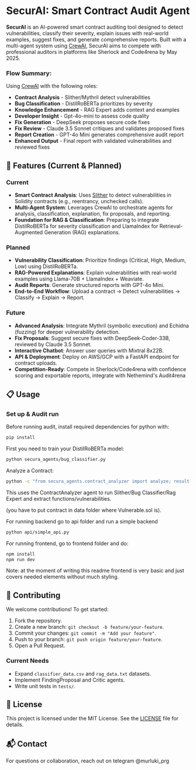 # SecurAI: Smart Contract Audit Agent 

**SecurAI** is an AI-powered smart contract auditing tool designed to detect vulnerabilities, classify their severity, explain issues with real-world examples, suggest fixes, and generate comprehensive reports. Built with a multi-agent system using [CrewAI](https://github.com/joaomdmoura/crewAI), SecurAI aims to compete with professional auditors in platforms like Sherlock and Code4rena by May 2025.

### Flow Summary:

Using [CrewAI](https://github.com/joaomdmoura/crewAI) with the following roles:

- **Contract Analysis** - Slither/Mythril detect vulnerabilities
- **Bug Classification** - DistilRoBERTa prioritizes by severity
- **Knowledge Enhancement** - RAG Expert adds context and examples
- **Developer Insight** - Gpt-4o-mini to assess code quality 
- **Fix Generation** - DeepSeek proposes secure code fixes
- **Fix Review** - Claude 3.5 Sonnet critiques and validates proposed fixes
- **Report Creation** - GPT-4o Mini generates comprehensive audit report
- **Enhanced Output** - Final report with validated vulnerabilities and reviewed fixes

## 🌟 Features (Current & Planned)

### Current 
- **Smart Contract Analysis**: Uses [Slither](https://github.com/crytic/slither) to detect vulnerabilities in Solidity contracts (e.g., reentrancy, unchecked calls).
- **Multi-Agent System**: Leverages CrewAI to orchestrate agents for analysis, classification, explanation, fix proposals, and reporting.
- **Foundation for RAG & Classification**: Preparing to integrate DistilRoBERTa for severity classification and LlamaIndex for Retrieval-Augmented Generation (RAG) explanations.

### Planned 
- **Vulnerability Classification**: Prioritize findings (Critical, High, Medium, Low) using DistilRoBERTa.
- **RAG-Powered Explanations**: Explain vulnerabilities with real-world examples using Llama-70B + LlamaIndex + Weaviate.
- **Audit Reports**: Generate structured reports with GPT-4o Mini.
- **End-to-End Workflow**: Upload a contract → Detect vulnerabilities → Classify → Explain → Report.

### Future 
- **Advanced Analysis**: Integrate Mythril (symbolic execution) and Echidna (fuzzing) for deeper vulnerability detection.
- **Fix Proposals**: Suggest secure fixes with DeepSeek-Coder-33B, reviewed by Claude 3.5 Sonnet.
- **Interactive Chatbot**: Answer user queries with Mixtral 8x22B.
- **API & Deployment**: Deploy on AWS/GCP with a FastAPI endpoint for contract uploads.
- **Competition-Ready**: Compete in Sherlock/Code4rena with confidence scoring and exportable reports, integrate with Nethemind's Audit4rena 

## 📋 Usage

### Set up & Audit run 

Before running audit, install required dependencies for python with: 

```bash
pip install 
```

First you need to train your DistilRoBERTa model:

```bash
python secura_agents/bug_classifier.py
```

Analyze a Contract:

```bash
python -c "from secura_agents.contract_analyzer import analyze; result = analyze('data/test_contracts/reentrancy_test.sol'); print('FAILED AT:', result.get('failed_step', 'Success'))"
```
This uses the ContractAnalyzer agent to run Slither/Bug Classifier/Rag Expert and extract functions/vulnerabilities.

(you have to put contract in data folder where Vulnerable.sol is).


For running backend go to api folder and run a simple backend 
```bash
python api/simple_api.py
```

For running frontend, go to frontend folder and do:

```bash
npm install 
npm run dev 
```

Note: at the moment of writing this readme frontend is very basic and just covers needed elements without much styling. 

## 🤝 Contributing

We welcome contributions! To get started:
1. Fork the repository.
2. Create a new branch: `git checkout -b feature/your-feature`.
3. Commit your changes: `git commit -m "Add your feature"`.
4. Push to your branch: `git push origin feature/your-feature`.
5. Open a Pull Request.

### Current Needs
- Expand `classifier_data.csv` and `rag_data.txt` datasets.
- Implement FindingProposal and Critic agents.
- Write unit tests in `tests/`.

## 📄 License

This project is licensed under the MIT License. See the [LICENSE](LICENSE) file for details.

## 📬 Contact

For questions or collaboration, reach out on telegram @murluki_prg
